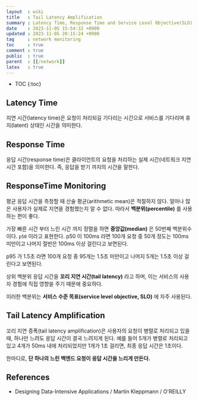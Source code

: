 ```yaml
---
layout  : wiki
title   : Tail Latency Amplification
summary : Latency Time, Response Time and Service Level Objective(SLO)
date    : 2023-11-05 15:54:32 +0900
updated : 2023-11-05 20:15:24 +0900
tag     : network monitoring
toc     : true
comment : true
public  : true
parent  : [[/network]]
latex   : true
---
```

* TOC
{:toc}

## Latency Time

지연 시간(latency time)은 요청이 처리되길 기다리는 시간으로 서비스를 기다리며 휴지(latent) 상태인 시간을 의미한다.

## Response Time

응답 시간(response time)은 클라이언트의 요청을 처리하는 실제 시간(네트워크 지연 시간 포함)을 의미한다. 즉, 응답을 받기 까지의 시간을 말한다.

## ResponseTime Monitoring

평균 응답 시간을 측정할 때 산술 평균(arithmetic mean)은 적절하지 않다. 얼마나 많은 사용자가 실제로 지연을 경험했는지 알 수 없다.
따라서 __백분위(percentile)__ 를 사용하는 편이 좋다.

가장 빠른 시간 부터 느린 시간 까지 정렬을 하면 __중앙값(median)__ 은 50번째 백분위수이다. `p50` 이라고 표현한다. p50 이 100ms 라면 100개 요청 중 50개 정도는 100ms 미만이고 나머지 절반은 100ms 이상 걸린다고 보면된다.

p95 가 1.5초 라면 100개 요청 중 95개는 1.5초 미만이고 나머지 5개는 1.5초 이상 걸린다고 보면된다.

상위 백분위 응답 시간을 __꼬리 지연 시간(tail latency)__ 라고 하며, 이는 서비스의 사용자 경험에 직접 영향을 주기 때문에 중요하다.

이러한 백분위는 __서비스 수준 목표(service level objective, SLO)__ 에 자주 사용된다.

## Tail Latency Amplification

꼬리 지연 증폭(tail latency amplification)은 사용자의 요청이 병렬로 처리되고 있을때, 하나만 느려도 응답 시간이 결국 느려지게 된다.
예를 들어 5개가 병렬로 처리되고 있고 4개가 50ms 내에 처리되었지만 1개가 1초 걸리면, 최종 응답 시간은 1초이다.

한마디로, __단 하나의 느린 백엔드 요청이 응답 시간을 느리게 만든다.__

## References

- Designing Data-Intensive Applications / Martin Kleppmann / O'REILLY 